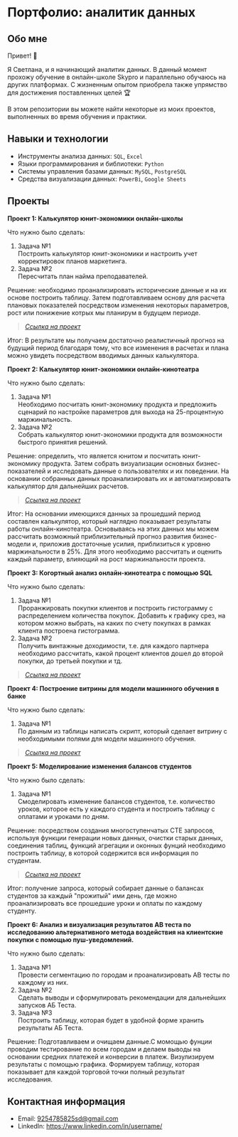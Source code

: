 # Портфолио: аналитик данных

## Обо мне 

Привет! 👋

Я Светлана, и я начинающий аналитик данных. В данный момент прохожу обучение в онлайн-школе Skypro  и параллельно обучаюсь на других платформах. С жизненным опытом приобрела также упрямство для достижения поставленных целей 🏆

В этом репозитории вы можете найти некоторые из моих проектов, выполненных во время обучения и практики.
<br>

## Навыки и технологии
- Инструменты анализа данных: ``SQL``, ``Excel`` 
- Языки программирования и библиотеки: ``Python``
- Системы управления базами данных: ``MySQL``, ``PostgreSQL``
- Средства визуализации данных: ``PowerBi``, ``Google Sheets``


## Проекты
**Проект 1: Калькулятор юнит-экономики онлайн-школы**
<p>Что нужно было сделать:<p>
<ol>
  <li>Задача №1</li>
  Построить калькулятор юнит-экономики и настроить учет корректировок планов маркетинга.
  <li>Задача №2</li>
  Пересчитать план найма преподавателей.
</ol>

<p>Решение: необходимо проанализировать исторические данные и на их основе построить таблицу. Затем подготавливаем основу для расчета плановых показателей посредством изменения некоторых параметров, рост или понижение котрых мы планирум в будущем периоде.<p>

> *[Ссылка на проект](https://docs.google.com/spreadsheets/d/1xLNAnNk8IoYGGXvFkeHcBSfyyaDSn_seWPLlV74Csa8/edit?usp=sharing)*

<p>Итог: В результате мы получаем достаточно реалистичный прогноз на будущий период благодаря тому, что все изменения в расчетах и плана можно увидеть посредством вводимых данных калькулятора. <p>

**Проект 2: Калькулятор юнит-экономики онлайн-кинотеатра**
<p>Что нужно было сделать:<p>
<ol>
  <li>Задача №1</li>
  Необходимо посчитать юнит-экономику продукта и предложить сценарий по настройке параметров для выхода на 25-процентную маржинальность.
  <li>Задача №2</li>
  Собрать калькулятор юнит-экономики продукта для возможности быстрого принятия решений.
</ol>

<p>Решение: определить, что является юнитом и посчитать юнит-экономику продукта. Затем собрать визуализации основных бизнес-показателей и исследовать данные о пользователях и их поведении. На основании собранных данных проанализировать их и автоматизировать калькулятор для дальнейших расчетов.<p>

> *[Ссылка на проект](https://docs.google.com/presentation/d/1CPiF9qrMm2zJU3gj7Pu1in8dqN59vgue/edit?usp=sharing&ouid=109384366122992131610&rtpof=true&sd=true)*
 
<p>Итог: На основании имеющихся данных за прошедший период составлен калькулятор, который наглядно показывает результаты работы онлайн-кинотеатра. Основываясь на этих данных мы можем рассчитать возможный приблизительный прогноз развития бизнес-модели и, приложив достаточные усилия, приблизиться к уровню маржинальности в 25%. Для этого необходимо рассчитать и оценить каждый параметр, влияющий на рост маржинальности проекта.<p>

**Проект 3: Когортный анализ онлайн-кинотеатра с помощью SQL**
<p>Что нужно было сделать:<p>
<ol>
  <li>Задача №1</li>
  Проранжировать покупки клиентов и построить гистограмму с распределением количества покупок. Добавить к графику срез, на котором можно     выбрать, на каких по счету покупках в рамках клиента построена гистограмма.
  <li>Задача №2</li>
   Получить винтажные доходимости, т.е. для каждого партнера необходимо рассчитать, какой процент клиентов дошел до второй покупки, до третьей покупки и тд.
</ol>

> *[Ссылка на проект](https://metabase.sky.pro/question/72647)*

**Проект 4: Построение витрины для модели машинного обучения в банке**
<p>Что нужно было сделать:<p>
<ol>
  <li>Задача №1</li>
  По данным из таблицы написать скрипт, который сделает витрину с необходимыми полями для модели машинного обучения.
</ol>
    
> *[Ссылка на проект](https://metabase.sky.pro/question/72661)*

**Проект 5: Моделирование изменения балансов студентов**
<p>Что нужно было сделать:<p>
<ol>
  <li>Задача №1</li>
  Cмоделировать изменение балансов студентов, т.е. количество уроков, которое есть у каждого студента и построить таблицу с оплатами и уроками по дням.
</ol>

<p>Решение: посредством создания многоступенчатых СТЕ запросов, используя функции генерации новых данных, очистки старых данных, соединения таблиц, функций агрегации и оконных фунций необходимо построить таблицу, в которой содержится вся информация по студентам.  <p>

> *[Ссылка на проект](https://metabase.sky.pro/question/66552)*
 
 <p>Итог: получение запроса, который собирает данные о балансах студентов за каждый "прожитый" ими день, где можно проанализировать все прошедшие уроки и оплаты по каждому студенту.<p>

**Проект 6: Анализ и визуализация результатов АВ теста по исследованию альтернативного метода воздействия на клиентские покупки с помощью пуш-уведомлений.** 
<p>Что нужно было сделать:<p>
<ol>
  <li>Задача №1</li>
  Провести сегментацию по городам и проанализировать АВ тесты по каждому из них.
  <li>Задача №2</li>
  Сделать выводы и сформулировать рекомендации для дальнейших запусков АБ Теста.
  <li>Задача №3</li>
  Построить таблицу, которая будет в удобной форме хранить результаты АБ Теста.
</ol>

<p>Решение: Подготавливаем и очищаем данные.С момощью фунции проводим тестирование по всем городам и делаем выводы на основании средних платежей и конверсии в платеж. Визулизируем результаты с помощью графика.
Формируем таблицу, которая показывает для каждой торговой точки полный результат исследования. <p>


## Контактная информация
- Email: 9254785825sd@gmail.com
- LinkedIn: https://www.linkedin.com/in/username/

